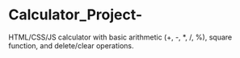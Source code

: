 # Calculator_Project-
HTML/CSS/JS calculator with basic arithmetic (+, -, *, /, %), square function, and delete/clear operations.
